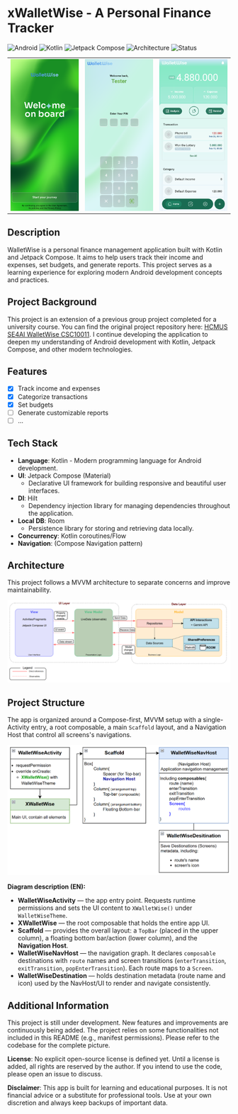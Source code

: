 # xWalletWise - A Personal Finance Tracker

![Android](https://img.shields.io/badge/OS-Android-green)
![Kotlin](https://img.shields.io/badge/Programming_Language-Kotlin-blue)
![Jetpack Compose](https://img.shields.io/badge/Framework-Jetpack_Compose-7952B3)
![Architecture](https://img.shields.io/badge/Arch-MVVM-green)
![Status](https://img.shields.io/badge/Status-Work_in_Progress-orange)

<table>
  <tr>
    <td><img src="attachments/Welcome Screen.png" width="200"></td>
    <td><img src="attachments/Application Pin.png" width="200"></td>
    <td><img src="attachments/Main.png" width="200"></td>
  </tr>
</table>

## Description
WalletWise is a personal finance management application built with Kotlin and Jetpack Compose. It aims to help users track their income and expenses, set budgets, and generate reports. This project serves as a learning experience for exploring modern Android development concepts and practices.

## Project Background
This project is an extension of a previous group project completed for a university course. You can find the original project repository here: [HCMUS SE4AI WalletWise CSC10011](https://github.com/baohuyvanba/hcmus_se4ai_WalletWise_CSC10011). I continue developing the application to deepen my understanding of Android development with Kotlin, Jetpack Compose, and other modern technologies.

## Features
- [x] Track income and expenses
- [x] Categorize transactions
- [x] Set budgets
- [ ] Generate customizable reports
- [ ] ...

## Tech Stack
- **Language**: Kotlin - Modern programming language for Android development.
- **UI**: Jetpack Compose (Material)
  - Declarative UI framework for building responsive and beautiful user interfaces.
- **DI**: Hilt
  - Dependency injection library for managing dependencies throughout the application.
- **Local DB**: Room
  - Persistence library for storing and retrieving data locally.
- **Concurrency**: Kotlin coroutines/Flow  
- **Navigation**: (Compose Navigation pattern)  

## Architecture
This project follows a MVVM architecture to separate concerns and improve maintainability.

![](./attachments/MVVM.png)

## Project Structure
The app is organized around a Compose-first, MVVM setup with a single-Activity entry, a root composable, a main `Scaffold` layout, and a Navigation Host that control all screens's navigations.

<p align="center">
  <img src="attachments/Main Structure Elements.png" width="880" alt="xWalletWise main structure (WalletWiseActivity → XWalletWise → Scaffold → WalletWiseNavHost - WalletWiseDestination)">
</p>

**Diagram description (EN):**
- **WalletWiseActivity** — the app entry point. Requests runtime permissions and sets the UI content to `XWalletWise()` under `WalletWiseTheme`.
- **XWalletWise** — the root composable that holds the entire app UI.
- **Scaffold** — provides the overall layout: a `TopBar` (placed in the upper column), a floating bottom bar/action (lower column), and the **Navigation Host**.
- **WalletWiseNavHost** — the navigation graph. It declares `composable` destinations with `route` names and screen transitions (`enterTransition`, `exitTransition`, `popEnterTransition`). Each route maps to a `Screen`.
- **WalletWiseDestination** — holds destination metadata (route name and icon) used by the NavHost/UI to render and navigate consistently.

## Additional Information
This project is still under development. New features and improvements are continuously being added.
The project relies on some functionalities not included in this README (e.g., manifest permissions). Please refer to the codebase for the complete picture.

**License**: No explicit open-source license is defined yet. Until a license is added, all rights are reserved by the author. If you intend to use the code, please open an issue to discuss.

**Disclaimer**: This app is built for learning and educational purposes. It is not financial advice or a substitute for professional tools. Use at your own discretion and always keep backups of important data.
